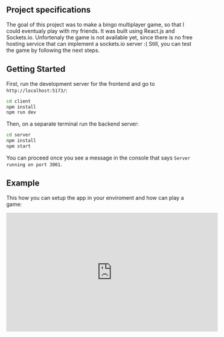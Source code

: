 ## Project specifications

The goal of this project was to make a bingo multiplayer game, so that I could eventualy play with my friends. 
It was built using React.js and Sockets.io. Unfortenaly the game is not available yet, since there is no free hosting service that can implement a sockets.io server :(
Still, you can test the game by following the next steps.

## Getting Started

First, run the development server for the frontend and go to `http://localhost:5173/`:

```bash
cd client
npm install
npm run dev
```

Then, on a separate terminal run the backend server:
```bash
cd server
npm install
npm start
```

You can proceed once you see a message in the console that says `Server running on port 3001`.

## Example

This how you can setup the app in your enviroment and how can play a game:
<iframe width="560" height="315" src="https://youtu.be/-gPadRSxNVo" frameborder="0" allowfullscreen></iframe>


